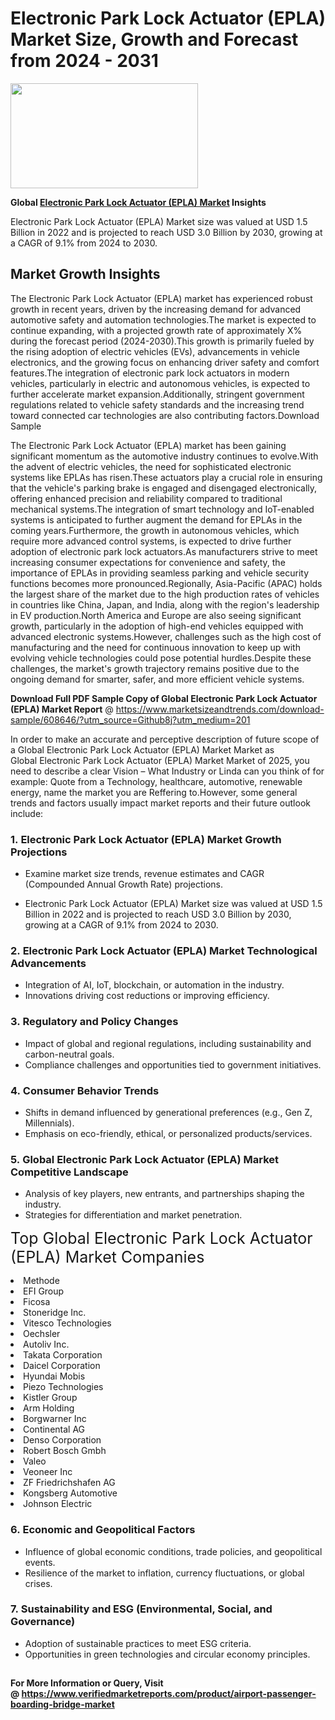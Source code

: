 <H1>Electronic Park Lock Actuator (EPLA) Market Size, Growth and Forecast from 2024 - 2031</H1><img class="aligncenter size-medium wp-image-584254" src="https://thirdeyenews.in/wp-content/uploads/2024/09/Global-Market-Research-300x168.jpeg" alt="" width="300" height="168" /><p><strong>Global&nbsp;<a href="https://www.marketsizeandtrends.com/download-sample/608646/?utm_source=Github8j?utm_medium=201">Electronic Park Lock Actuator (EPLA) Market</a> Insights</strong></p><p>Electronic Park Lock Actuator (EPLA) Market size was valued at USD 1.5 Billion in 2022 and is projected to reach USD 3.0 Billion by 2030, growing at a CAGR of 9.1% from 2024 to 2030.</p><p><h2>Market Growth Insights</h2> <p>The Electronic Park Lock Actuator (EPLA) market has experienced robust growth in recent years, driven by the increasing demand for advanced automotive safety and automation technologies.The market is expected to continue expanding, with a projected growth rate of approximately X% during the forecast period (2024-2030).This growth is primarily fueled by the rising adoption of electric vehicles (EVs), advancements in vehicle electronics, and the growing focus on enhancing driver safety and comfort features.The integration of electronic park lock actuators in modern vehicles, particularly in electric and autonomous vehicles, is expected to further accelerate market expansion.Additionally, stringent government regulations related to vehicle safety standards and the increasing trend toward connected car technologies are also contributing factors.Download Sample <p>The Electronic Park Lock Actuator (EPLA) market has been gaining significant momentum as the automotive industry continues to evolve.With the advent of electric vehicles, the need for sophisticated electronic systems like EPLAs has risen.These actuators play a crucial role in ensuring that the vehicle's parking brake is engaged and disengaged electronically, offering enhanced precision and reliability compared to traditional mechanical systems.The integration of smart technology and IoT-enabled systems is anticipated to further augment the demand for EPLAs in the coming years.Furthermore, the growth in autonomous vehicles, which require more advanced control systems, is expected to drive further adoption of electronic park lock actuators.As manufacturers strive to meet increasing consumer expectations for convenience and safety, the importance of EPLAs in providing seamless parking and vehicle security functions becomes more pronounced.Regionally, Asia-Pacific (APAC) holds the largest share of the market due to the high production rates of vehicles in countries like China, Japan, and India, along with the region's leadership in EV production.North America and Europe are also seeing significant growth, particularly in the adoption of high-end vehicles equipped with advanced electronic systems.However, challenges such as the high cost of manufacturing and the need for continuous innovation to keep up with evolving vehicle technologies could pose potential hurdles.Despite these challenges, the market's growth trajectory remains positive due to the ongoing demand for smarter, safer, and more efficient vehicle systems.</p><p><span class=""><strong>Download Full PDF Sample Copy of Global Electronic Park Lock Actuator (EPLA) Market Report</strong> @ <a href="https://www.marketsizeandtrends.com/download-sample/608646/?utm_source=Github8j?utm_medium=201" target="_blank">https://www.marketsizeandtrends.com/download-sample/608646/?utm_source=Github8j?utm_medium=201</a></span></p><p>In order to make an accurate and perceptive description of future scope of a Global&nbsp;Electronic Park Lock Actuator (EPLA) Market Market as Global&nbsp;Electronic Park Lock Actuator (EPLA) Market Market of 2025, you need to describe a clear Vision &ndash; What Industry or Linda can you think of for example: Quote from a Technology, healthcare, automotive, renewable energy, name the market you are Reffering to.However, some general trends and factors usually impact market reports and their future outlook include:</p><h3>1.&nbsp;<strong>Electronic Park Lock Actuator (EPLA) Market Growth Projections</strong></h3><ul><li>Examine market size trends, revenue estimates and CAGR (Compounded Annual Growth Rate) projections.</li><li><p>Electronic Park Lock Actuator (EPLA) Market size was valued at USD 1.5 Billion in 2022 and is projected to reach USD 3.0 Billion by 2030, growing at a CAGR of 9.1% from 2024 to 2030.</p></li></ul><h3>2.&nbsp;<strong>Electronic Park Lock Actuator (EPLA) Market Technological Advancements</strong></h3><ul><li>Integration of AI, IoT, blockchain, or automation in the industry.</li><li>Innovations driving cost reductions or improving efficiency.</li></ul><h3>3.&nbsp;<strong>Regulatory and Policy Changes</strong></h3><ul><li>Impact of global and regional regulations, including sustainability and carbon-neutral goals.</li><li>Compliance challenges and opportunities tied to government initiatives.</li></ul><h3>4.&nbsp;<strong>Consumer Behavior Trends</strong></h3><ul><li>Shifts in demand influenced by generational preferences (e.g., Gen Z, Millennials).</li><li>Emphasis on eco-friendly, ethical, or personalized products/services.</li></ul><h3>5.&nbsp;<strong>Global Electronic Park Lock Actuator (EPLA) Market Competitive Landscape</strong></h3><ul><li>Analysis of key players, new entrants, and partnerships shaping the industry.</li><li>Strategies for differentiation and market penetration.</li></ul><p data-pm-slice="1 1 []"><span style="color: inherit; font-family: inherit; font-size: 25px;">Top Global Electronic Park Lock Actuator (EPLA) Market Companies</span></p><div class="" data-test-id=""><p><li>Methode</li><li> EFI Group</li><li> Ficosa</li><li> Stoneridge Inc.</li><li> Vitesco Technologies</li><li> Oechsler</li><li> Autoliv Inc.</li><li> Takata Corporation</li><li> Daicel Corporation</li><li> Hyundai Mobis</li><li> Piezo Technologies</li><li> Kistler Group</li><li> Arm Holding</li><li> Borgwarner Inc</li><li> Continental AG</li><li> Denso Corporation</li><li> Robert Bosch Gmbh</li><li> Valeo</li><li> Veoneer Inc</li><li> ZF Friedrichshafen AG</li><li> Kongsberg Automotive</li><li> Johnson Electric</li></p></div><h3>6.&nbsp;<strong>Economic and Geopolitical Factors</strong></h3><ul><li>Influence of global economic conditions, trade policies, and geopolitical events.</li><li>Resilience of the market to inflation, currency fluctuations, or global crises.</li></ul><h3>7.&nbsp;<strong>Sustainability and ESG (Environmental, Social, and Governance)</strong></h3><ul><li>Adoption of sustainable practices to meet ESG criteria.</li><li>Opportunities in green technologies and circular economy principles.</li></ul><h2><strong style="font-size: 14px;">For More Information or Query, Visit @&nbsp;</strong><a style="background-color: #ffffff; font-size: 14px;" href="https://www.marketsizeandtrends.com/report/electronic-park-lock-actuator-epla-market/" target="_blank">https://www.verifiedmarketreports.com/product/airport-passenger-boarding-bridge-market</a></h2>